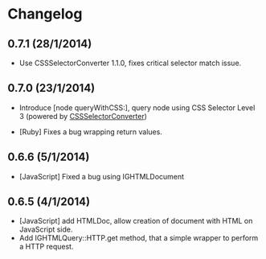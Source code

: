 Changelog
=========

0.7.1 (28/1/2014)
-----------------
* Use CSSSelectorConverter 1.1.0, fixes critical selector match issue.

0.7.0 (23/1/2014)
-----------------
+ Introduce [node queryWithCSS:], query node using CSS Selector Level 3 (powered by [CSSSelectorConverter](https://github.com/siuying/CSSSelectorConverter))
- [Ruby] Fixes a bug wrapping return values.

0.6.6 (5/1/2014)
----------------
- [JavaScript] Fixed a bug using IGHTMLDocument

0.6.5 (4/1/2014)
----------------
+ [JavaScript] add HTMLDoc, allow creation of document with HTML on JavaScript side.
+ Add IGHTMLQuery::HTTP.get method, that a simple wrapper to perform a HTTP request.